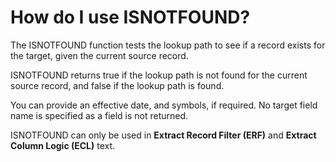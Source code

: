 
# How do I use ISNOTFOUND? 

The ISNOTFOUND function tests the lookup path to see if a record exists for the target, given the current source record.

ISNOTFOUND returns true if the lookup path is not found for the current source record, and false if the lookup path is found.

You can provide an effective date, and symbols, if required. No target field name is specified as a field is not returned.

ISNOTFOUND can only be used in **Extract Record Filter (ERF)** and **Extract Column Logic (ECL)** text.
